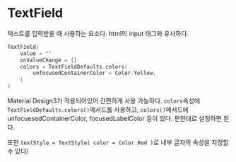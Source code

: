 # TextField

텍스트를 입력받을 때 사용하는 요소다.
html의 input 태그와 유사하다.

```kotlin
TextField(
	value = ""
	onValueChange = {}
	colors = TextFieldDefaults.colors(
		unfocusedContainerColor = Color.Yellow,
	)
)
```

Material Design3가 적용되어있어 간편하게 사용 가능하다.
`colors`속성에 `TextFieldDefaults.colors()`메서드를 사용하고, `colors()`메서드에 unfocuesedContainerColor, focusedLabelColor 등이 있다. 편한대로 설정하면 된다.

또한 `textStyle = TextStyle( color = Color.Red )`로 내부 글자의 속성을 지정할 수 있다/